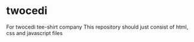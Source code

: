 twocedi
=======

For twocedi tee-shirt company
This repository should just consist of html, css and javascript files
